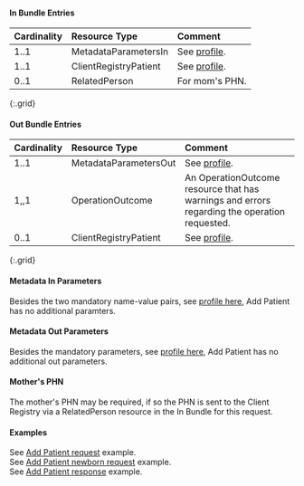 #### In Bundle Entries

Cardinality | Resource Type | Comment
:---|:---|:---
1..1 | MetadataParametersIn | See [profile](StructureDefinition-bc-metadata-parameters-in.html).
1..1 | ClientRegistryPatient | See [profile](StructureDefinition-bc-patient.html).
0..1 | RelatedPerson | For mom's PHN.
{:.grid}

#### Out Bundle Entries

Cardinality | Resource Type | Comment
:---|:---|:---
1..1 | MetadataParametersOut | See [profile](StructureDefinition-bc-metadata-parameters-out.html).
1,,1 | OperationOutcome | An OperationOutcome resource that has warnings and errors regarding the operation requested.
0..1 | ClientRegistryPatient | See [profile](StructureDefinition-bc-patient.html).
{:.grid}

#### Metadata In Parameters

Besides the two mandatory name-value pairs, see [profile here](StructureDefinition-bc-metadata-parameters-in.html), Add Patient has no additional paramters.

#### Metadata Out Parameters

Besides the mandatory parameters, see [profile here](StructureDefinition-bc-metadata-parameters-out.html), Add Patient has no additional out parameters.

#### Mother's PHN

The mother's PHN may be required, if so the PHN is sent to the Client Registry via a RelatedPerson resource in the In Bundle for this request.

#### Examples

See [Add Patient request](Bundle-AddPatient-Request.html) example.  
See [Add Patient newborn request](Bundle-AddNewbornByMumsPHN-Request.html) example.  
See [Add Patient response](Bundle-AddPatient-Response.html) example.  
